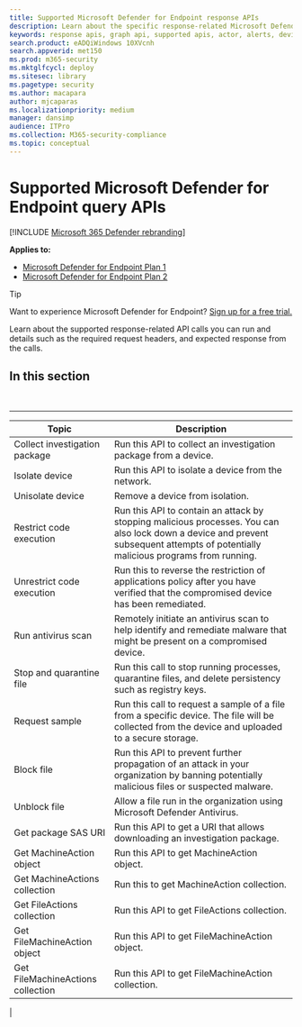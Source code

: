 ```yaml
---
title: Supported Microsoft Defender for Endpoint response APIs
description: Learn about the specific response-related Microsoft Defender for Endpoint API calls.
keywords: response apis, graph api, supported apis, actor, alerts, device, user, domain, ip, file
search.product: eADQiWindows 10XVcnh
search.appverid: met150
ms.prod: m365-security
ms.mktglfcycl: deploy
ms.sitesec: library
ms.pagetype: security
ms.author: macapara
author: mjcaparas
ms.localizationpriority: medium
manager: dansimp
audience: ITPro
ms.collection: M365-security-compliance
ms.topic: conceptual
---
```


# Supported Microsoft Defender for Endpoint query APIs

[!INCLUDE [Microsoft 365 Defender rebranding](../../includes/microsoft-defender.md)]


**Applies to:**
- [Microsoft Defender for Endpoint Plan 1](https://go.microsoft.com/fwlink/?linkid=2154037)
- [Microsoft Defender for Endpoint Plan 2](https://go.microsoft.com/fwlink/?linkid=2154037)

> [!TIP]
> Want to experience Microsoft Defender for Endpoint? [Sign up for a free trial.](https://signup.microsoft.com/create-account/signup?products=7f379fee-c4f9-4278-b0a1-e4c8c2fcdf7e&ru=https://aka.ms/MDEp2OpenTrial?ocid=docs-wdatp-supported-response-apis-abovefoldlink)

Learn about the supported response-related API calls you can run and details such as the required request headers, and expected response from the calls.

## In this section

<br>

****

|Topic|Description|
|---|---|
|Collect investigation package|Run this API to collect an investigation package from a device.|
|Isolate device|Run this API to isolate a device from the network.|
|Unisolate device|Remove a device from isolation.|
|Restrict code execution|Run this API to contain an attack by stopping malicious processes. You can also lock down a device and prevent subsequent attempts of potentially malicious programs from running.|
|Unrestrict code execution|Run this to reverse the restriction of applications policy after you have verified that the compromised device has been remediated.|
|Run antivirus scan|Remotely initiate an antivirus scan to help identify and remediate malware that might be present on a compromised device.|
|Stop and quarantine file|Run this call to stop running processes, quarantine  files, and delete persistency such as registry keys.|
|Request sample|Run this call to request a sample of a file from a specific device. The file will be collected from the device and uploaded to a secure storage.|
|Block file|Run this API to prevent further propagation of an attack in your organization by banning potentially malicious files or suspected malware.|
|Unblock file|Allow a file run in the organization using Microsoft Defender Antivirus.|
|Get package SAS URI|Run this API to get a URI that allows downloading an investigation package.|
|Get MachineAction object|Run this API to get MachineAction object.|
|Get MachineActions collection|Run this to get MachineAction collection.|
|Get FileActions collection|Run this API to get FileActions collection.|
|Get FileMachineAction object|Run this API to get FileMachineAction object.|
|Get FileMachineActions collection|Run this API to get FileMachineAction collection.|
|
